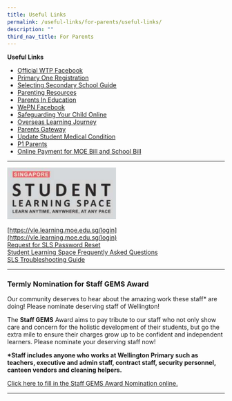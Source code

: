 ```yaml
---
title: Useful Links
permalink: /useful-links/for-parents/useful-links/
description: ""
third_nav_title: For Parents
---
```

**Useful Links**
* [Official WTP Facebook](https://www.facebook.com/wellingtonprisg)
* [Primary One Registration](https://www.moe.gov.sg/primary/p1-registration)
* [Selecting Secondary School Guide](https://www.moe.gov.sg/secondary/s1-posting/how-to-choose)
* [Parenting Resources](https://wtpparentingresources.weebly.com/)
* [Parents In Education](https://www.moe.gov.sg/parentkit)
* [WePN Facebook](https://www.facebook.com/pages/Wellington-Parents-Network-WePN/246348102079989)
* [Safeguarding Your Child Online](http://schoolbag.sg/story/safeguarding-your-child-online)
* [Overseas Learning Journey](/files/FAQs%20for%20Parents.pdf)
* [Parents Gateway](/files/PG%20one-time%20onboard.pdf)
* [Update Student Medical Condition](https://form.gov.sg/5d7f142328467500121f82a9)
* [P1 Parents](https://sites.google.com/moe.edu.sg/p1parentswtp/home)
* [Online Payment for MOE Bill and School Bill](/files/Useful%20Links/singpostmobile_instructions_dec2022.pdf)

-----------
<img src="/images/WTP_SLS.png" style="width:50%">

[https://vle.learning.moe.edu.sg/login](https://vle.learning.moe.edu.sg/login) <br>
[Request for SLS Password Reset](https://docs.google.com/forms/d/e/1FAIpQLSfiwrDGu9lZyUEzZzUhKfAvamcoTMYJ-f_SvRiFZNAUZfiNbQ/viewform) <br>
[Student Learning Space Frequently Asked Questions](https://moe-wellingtonpri-staging.netlify.app/useful-links/for-students/student-learning-space) <br>
[SLS Troubleshooting Guide](https://www.learning.moe.edu.sg/sls/user-guide/vle/logintroubleshooting/index.html)

--------------
### Termly Nomination for Staff GEMS Award

Our community deserves to hear about the amazing work these staff\* are doing! Please nominate deserving staff of Wellington!&nbsp;

The&nbsp;**Staff GEMS**&nbsp;Award aims to pay tribute to our staff who not only show care and concern for the holistic development of their students, but go the extra mile to ensure their charges grow up to be confident and independent learners. Please nominate your deserving staff now!&nbsp;  

__*Staff includes&nbsp;anyone&nbsp;who works at Wellington Primary such as teachers, executive and admin staff, contract staff, security personnel, canteen vendors and cleaning helpers.__&nbsp;

[Click here to fill in the Staff GEMS Award Nomination online.](https://docs.google.com/a/moe.edu.sg/forms/d/e/1FAIpQLSd93un7MxxKdwyPCZhrqIEKIR9RJvdumpRzKGBi5ibX05XkZw/viewform)

---------